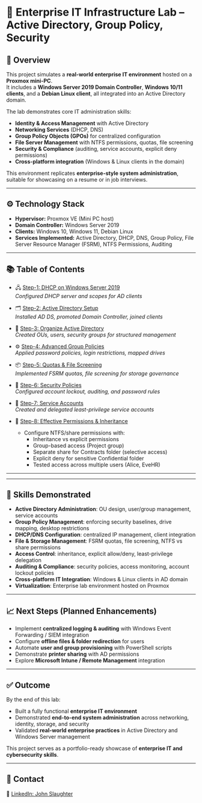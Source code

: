 # 🏢 Enterprise IT Infrastructure Lab – Active Directory, Group Policy, Security

## 📌 Overview  
This project simulates a **real-world enterprise IT environment** hosted on a **Proxmox mini-PC**.  
It includes a **Windows Server 2019 Domain Controller**, **Windows 10/11 clients**, and a **Debian Linux client**, all integrated into an Active Directory domain.  


The lab demonstrates core IT administration skills:  
- **Identity & Access Management** with Active Directory  
- **Networking Services** (DHCP, DNS)  
- **Group Policy Objects (GPOs)** for centralized configuration  
- **File Server Management** with NTFS permissions, quotas, file screening  
- **Security & Compliance** (auditing, service accounts, explicit deny permissions)  
- **Cross-platform integration** (Windows & Linux clients in the domain)  

This environment replicates **enterprise-style system administration**, suitable for showcasing on a resume or in job interviews.  

---


## ⚙️ Technology Stack  
- **Hypervisor:** Proxmox VE (Mini PC host)  
- **Domain Controller:** Windows Server 2019  
- **Clients:** Windows 10, Windows 11, Debian Linux  
- **Services Implemented:** Active Directory, DHCP, DNS, Group Policy, File Server Resource Manager (FSRM), NTFS Permissions, Auditing

---

## 📚 Table of Contents  

- 🖧 [Step-1: DHCP on Windows Server 2019](./Step-1_DHCP_Win2019)  
  *Configured DHCP server and scopes for AD clients* 

- 🗂️ [Step-2: Active Directory Setup](./Step-2_Active_Directory)  
  *Installed AD DS, promoted Domain Controller, joined clients*  

- 🏢 [Step-3: Organize Active Directory](./Step-3_Organize_AD)  
  *Created OUs, users, security groups for structured management*  

- ⚙️ [Step-4: Advanced Group Policies](./Step-4_Advanced_GPOs)  
  *Applied password policies, login restrictions, mapped drives*  

- 📦 [Step-5: Quotas & File Screening](./Step-5_Quotas_&_File_Screening)  
  *Implemented FSRM quotas, file screening for storage governance*  

- 🔐 [Step-6: Security Policies](./Step-6_Security_Policies)  
  *Configured account lockout, auditing, and password rules*  

- 👤 [Step-7: Service Accounts](./Step-7_Service_Accounts)  
  *Created and delegated least-privilege service accounts*
  
- 📁 [Step-8: Effective Permissions & Inheritance](./Step-8_Advanced_Windows_File_Sharing)
  - Configure NTFS/share permissions with:  
     - Inheritance vs explicit permissions  
     - Group-based access (Project group)  
     - Separate share for Contracts folder (selective access)  
     - Explicit deny for sensitive Confidential folder  
     - Tested access across multiple users (Alice, EveHR)  

---

---

## 🚀 Skills Demonstrated  
- **Active Directory Administration**: OU design, user/group management, service accounts  
- **Group Policy Management**: enforcing security baselines, drive mapping, desktop restrictions  
- **DHCP/DNS Configuration**: centralized IP management, client integration  
- **File & Storage Management**: FSRM quotas, file screening, NTFS vs share permissions  
- **Access Control**: inheritance, explicit allow/deny, least-privilege delegation  
- **Auditing & Compliance**: security policies, access monitoring, account lockout policies  
- **Cross-platform IT Integration**: Windows & Linux clients in AD domain  
- **Virtualization**: Enterprise lab environment hosted on Proxmox

---

## 📈 Next Steps (Planned Enhancements)  
- Implement **centralized logging & auditing** with Windows Event Forwarding / SIEM integration  
- Configure **offline files & folder redirection** for users  
- Automate **user and group provisioning** with PowerShell scripts  
- Demonstrate **printer sharing** with AD permissions  
- Explore **Microsoft Intune / Remote Management** integration

---

## ✅ Outcome  
By the end of this lab:  
- Built a fully functional **enterprise IT environment**  
- Demonstrated **end-to-end system administration** across networking, identity, storage, and security  
- Validated **real-world enterprise practices** in Active Directory and Windows Server management  

This project serves as a portfolio-ready showcase of **enterprise IT and cybersecurity skills**.  

---

## 📇 Contact

🔗 [LinkedIn: John Slaughter](https://www.linkedin.com/in/john-slaughter-08a872262/)
